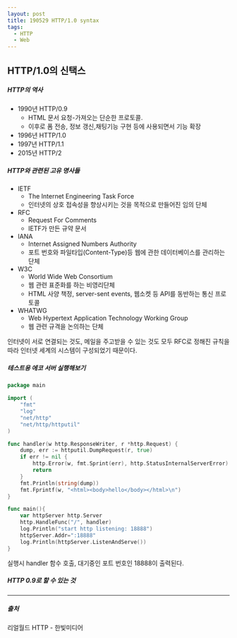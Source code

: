 ```yaml
---
layout: post
title: 190529 HTTP/1.0 syntax
tags:
  - HTTP
  - Web
---
```


## HTTP/1.0의 신택스

##### HTTP의 역사

- 1990년 HTTP/0.9
  - HTML 문서 요청-가져오는 단순한 프로토콜.
  - 이후로 폼 전송, 정보 갱신,채팅기능 구현 등에 사용되면서 기능 확장
- 1996년 HTTP/1.0
- 1997년 HTTP/1.1
- 2015년 HTTP/2



##### HTTP와 관련된 고유 명사들

- IETF
  - The Internet Engineering Task Force
  - 인터넷의 상호 접속성을 향상시키는 것을 목적으로 만들어진 임의 단체
- RFC
  - Request For Comments
  - IETF가 만든 규약 문서
- IANA
  - Internet Assigned Numbers Authority
  - 포트 번호와 파일타입(Content-Type)등 웹에 관한 데이터베이스를 관리하는 단체
- W3C
  - World Wide Web Consortium
  - 웹 관련 표준화를 하는 비영리단체
  - HTML 사양 책정, server-sent events, 웹소켓 등 API를 동반하는 통신 프로토콜
- WHATWG
  - Web Hypertext Application Technology Working Group
  - 웹 관련 규격을 논의하는 단체

인터넷이 서로 연결되는 것도, 메일을 주고받을 수 있는 것도 모두 RFC로 정해진 규칙을 따라 인터넷 세계의 시스템이 구성되었기 때문이다.



##### 테스트용 에코 서버 실행해보기

```go
package main

import (
	"fmt"
	"log"
	"net/http"
	"net/http/httputil"
)

func handler(w http.ResponseWriter, r *http.Request) {
	dump, err := httputil.DumpRequest(r, true)
	if err != nil {
		http.Error(w, fmt.Sprint(err), http.StatusInternalServerError)
		return
	}
	fmt.Println(string(dump))
	fmt.Fprintf(w, "<html><body>hello</body></html>\n")
}

func main(){
	var httpServer http.Server
	http.HandleFunc("/", handler)
	log.Println("start http listening: 18888")
	httpServer.Addr=":18888"
	log.Println(httpServer.ListenAndServe())
}
```

실행시 handler 함수 호출, 대기중인 포트 번호인 18888이 출력된다.



##### HTTP 0.9로 할 수 있는 것



------

##### 출처

리얼월드 HTTP - 한빛미디어